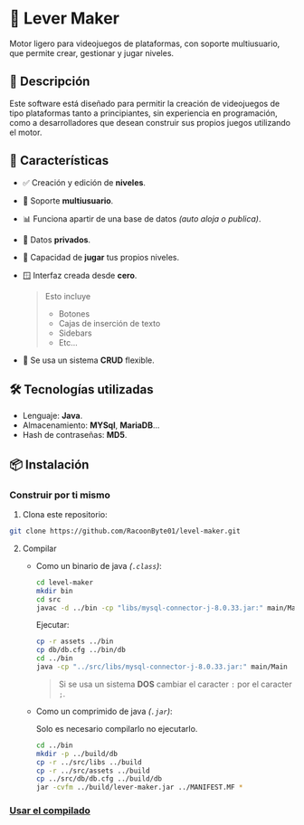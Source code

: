 # 👾 Lever Maker

Motor ligero para videojuegos de plataformas, con soporte multiusuario, que permite crear, gestionar y jugar niveles.

## 📝 Descripción

Este software está diseñado para permitir la creación de videojuegos de tipo plataformas tanto a principiantes, sin experiencia en programación, como a desarrolladores que desean construir sus propios juegos utilizando el motor.

## 🚀 Características

-   ✅ Creación y edición de **niveles**.
-   👥 Soporte **multiusuario**.
-   📊 Funciona apartir de una base de datos _(auto aloja o publica)_.
-   🔑 Datos **privados**.
-   👾 Capacidad de **jugar** tus propios niveles.
-   🪟 Interfaz creada desde **cero**.

    > Esto incluye
    >
    > -   Botones
    > -   Cajas de inserción de texto
    > -   Sidebars
    > -   Etc...

-   📍 Se usa un sistema **CRUD** flexible.

## 🛠️ Tecnologías utilizadas

-   Lenguaje: **Java**.
-   Almacenamiento: **MYSql**, **MariaDB**...
-   Hash de contraseñas: **MD5**.

## 📦 Instalación

### Construir por ti mismo

1. Clona este repositorio:

```sh
git clone https://github.com/RacoonByte01/level-maker.git
```

2. Compilar

    - Como un binario de java _(`.class`)_:

        ```sh
        cd level-maker
        mkdir bin
        cd src
        javac -d ../bin -cp "libs/mysql-connector-j-8.0.33.jar:" main/Main.java
        ```

        Ejecutar:

        ```sh
        cp -r assets ../bin
        cp db/db.cfg ../bin/db
        cd ../bin
        java -cp "../src/libs/mysql-connector-j-8.0.33.jar:" main/Main
        ```

        > Si se usa un sistema **DOS** cambiar el caracter `:` por el caracter `;`.

    - Como un comprimido de java _(`.jar`)_:

        Solo es necesario compilarlo no ejecutarlo.

        ```sh
        cd ../bin
        mkdir -p ../build/db
        cp -r ../src/libs ../build
        cp -r ../src/assets ../build
        cp ../src/db/db.cfg ../build/db
        jar -cvfm ../build/lever-maker.jar ../MANIFEST.MF *
        ```

### [Usar el compilado](https://github.com/RacoonByte01/level-maker/releases/tag/v1.0)
